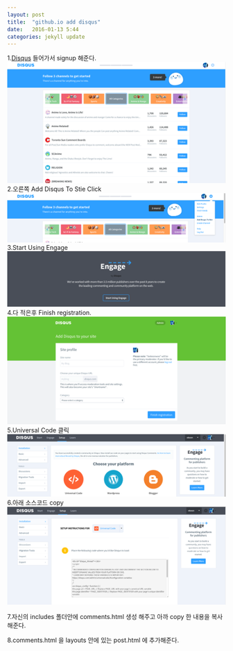 ```yaml
---
layout: post
title:  "github.io add disqus"
date:   2016-01-13 5:44
categories: jekyll update
---
```


1.<a href="https://disqus.com/">Disqus</a> 들어가서 signup 해준다.
![disqus1](https://raw.githubusercontent.com/ekeon/ekeon.github.io/master/image/disqus1.png)
2.오른쪽 Add Disqus To Stie Click
![disqus2](https://raw.githubusercontent.com/ekeon/ekeon.github.io/master/image/disqus2.png)
3.Start Using Engage
![disqus3](https://raw.githubusercontent.com/ekeon/ekeon.github.io/master/image/disqus3.png)
4.다 적은후 Finish registration.
![disqus4](https://raw.githubusercontent.com/ekeon/ekeon.github.io/master/image/disqus4.png)
5.Universal Code 클릭
![disqus5](https://raw.githubusercontent.com/ekeon/ekeon.github.io/master/image/disqus5.png)
6.아래 소스코드 copy
![disqus6](https://raw.githubusercontent.com/ekeon/ekeon.github.io/master/image/disqus6.png)

7.자신의 includes 폴더안에 comments.html 생성 해주고 아까 copy 한 내용을 복사해준다.

8.comments.html 을 layouts 안에 있는 post.html 에 추가해준다.